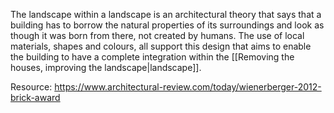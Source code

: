 ---
---

The landscape within a landscape is an architectural theory that says that a building has to borrow the natural properties of its surroundings and look as though it was born from there, not created by humans. The use of local materials, shapes and colours, all support this design that aims to enable the building to have a complete integration within the [[Removing the houses, improving the landscape|landscape]].

Resource: https://www.architectural-review.com/today/wienerberger-2012-brick-award